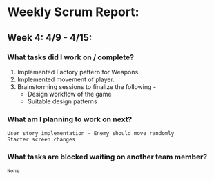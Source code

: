 
# Weekly Scrum Report:

## Week 4: 4/9 - 4/15:
### What tasks did I work on / complete?

1. Implemented Factory pattern for Weapons.
2. Implemented movement of player.
3. Brainstorming sessions to finalize the following - 
   - Design workflow of the game
   - Suitable design patterns 

### What am I planning to work on next?
    User story implementation - Enemy should move randomly
	Starter screen changes

### What tasks are blocked waiting on another team member?
    None
